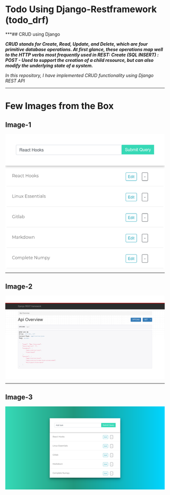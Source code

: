 # Todo Using Django-Restframework (todo_drf)

***## CRUD using Django

***CRUD stands for Create, Read, Update, and Delete, which are four primitive database operations. At first glance, these operations map well to the HTTP verbs most frequently used in REST: Create (SQL INSERT) : POST - Used to support the creation of a child resource, but can also modify the underlying state of a system.***

*In this repository, I have implemented CRUD functionality using Django REST API*

***

# Few Images from the Box

## Image-1

<img align="center" src="readme_images/2.png">

---

## Image-2

<img align="center" src="readme_images/3.png">

***

## Image-3

<img align="center" src="readme_images/1.png">

